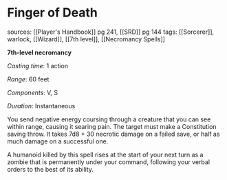 # Finger of Death
sources: [[Player's Handbook]] pg 241, [[SRD]] pg 144
tags: [[Sorcerer]], warlock, [[Wizard]], [[7th level]], [[Necromancy Spells]]

**7th-level necromancy**

*Casting time*: 1 action

*Range*: 60 feet

*Components*: V, S

*Duration*: Instantaneous

You send negative energy coursing through a creature that you can see within range, causing it searing pain. The target must make a Constitution saving throw. It takes 7d8 + 30 necrotic damage on a failed save, or half as much damage on a successful one.

A humanoid killed by this spell rises at the start of your next turn as a zombie that is permanently under your command, following your verbal orders to the best of its ability.
